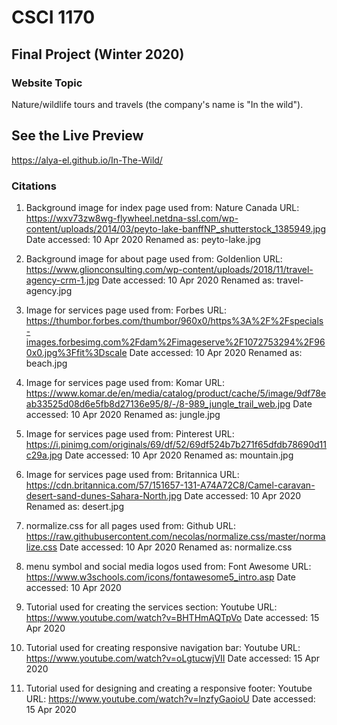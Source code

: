 # CSCI 1170
## Final Project (Winter 2020)

### Website Topic

Nature/wildlife tours and travels (the company's name is "In the wild"). 

## See the Live Preview
https://alya-el.github.io/In-The-Wild/

### Citations
1. Background image for index page used from:
Nature Canada
URL: https://wxv73zw8wg-flywheel.netdna-ssl.com/wp-content/uploads/2014/03/peyto-lake-banffNP_shutterstock_1385949.jpg
Date accessed: 10 Apr 2020
Renamed as: peyto-lake.jpg

2. Background image for about page used from:
Goldenlion
URL: https://www.glionconsulting.com/wp-content/uploads/2018/11/travel-agency-crm-1.jpg
Date accessed: 10 Apr 2020
Renamed as: travel-agency.jpg

3. Image for services page used from:
Forbes
URL: https://thumbor.forbes.com/thumbor/960x0/https%3A%2F%2Fspecials-images.forbesimg.com%2Fdam%2Fimageserve%2F1072753294%2F960x0.jpg%3Ffit%3Dscale
Date accessed: 10 Apr 2020
Renamed as: beach.jpg

4. Image for services page used from:
Komar
URL: https://www.komar.de/en/media/catalog/product/cache/5/image/9df78eab33525d08d6e5fb8d27136e95/8/-/8-989_jungle_trail_web.jpg
Date accessed: 10 Apr 2020
Renamed as: jungle.jpg

5. Image for services page used from:
Pinterest
URL: https://i.pinimg.com/originals/69/df/52/69df524b7b271f65dfdb78690d11c29a.jpg
Date accessed: 10 Apr 2020
Renamed as: mountain.jpg

6. Image for services page used from:
Britannica
URL: https://cdn.britannica.com/57/151657-131-A74A72C8/Camel-caravan-desert-sand-dunes-Sahara-North.jpg
Date accessed: 10 Apr 2020
Renamed as: desert.jpg

7. normalize.css for all pages used from:
Github
URL: https://raw.githubusercontent.com/necolas/normalize.css/master/normalize.css
Date accessed: 10 Apr 2020
Renamed as: normalize.css

8. menu symbol and social media logos used from:
Font Awesome
URL: https://www.w3schools.com/icons/fontawesome5_intro.asp
Date accessed: 10 Apr 2020

9. Tutorial used for creating the services section:
Youtube
URL: https://www.youtube.com/watch?v=BHTHmAQTpVo
Date accessed: 15 Apr 2020

10. Tutorial used for creating responsive navigation bar:
Youtube
URL: https://www.youtube.com/watch?v=oLgtucwjVII
Date accessed: 15 Apr 2020

11. Tutorial used for designing and creating a responsive footer:
Youtube
URL: https://www.youtube.com/watch?v=lnzfyGaoioU
Date accessed: 15 Apr 2020
